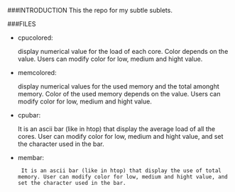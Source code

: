###INTRODUCTION
This the repo for my subtle sublets.

###FILES
*  cpucolored:

    display numerical value for the load of each core. Color depends on the value. Users can modify color for low, medium and hight value.

*  memcolored: 

    display numerical values for the used memory and the total amonght memory. Color of the used memory depends on the value. Users can modify color for low, medium and hight value.

*  cpubar:

    It is an ascii bar (like in htop) that display the average load of all the cores. User can modify color for low, medium and hight value, and set the character used in the bar.

*  membar:

		It is an ascii bar (like in htop) that display the use of total memory. User can modify color for low, medium and hight value, and set the character used in the bar.
